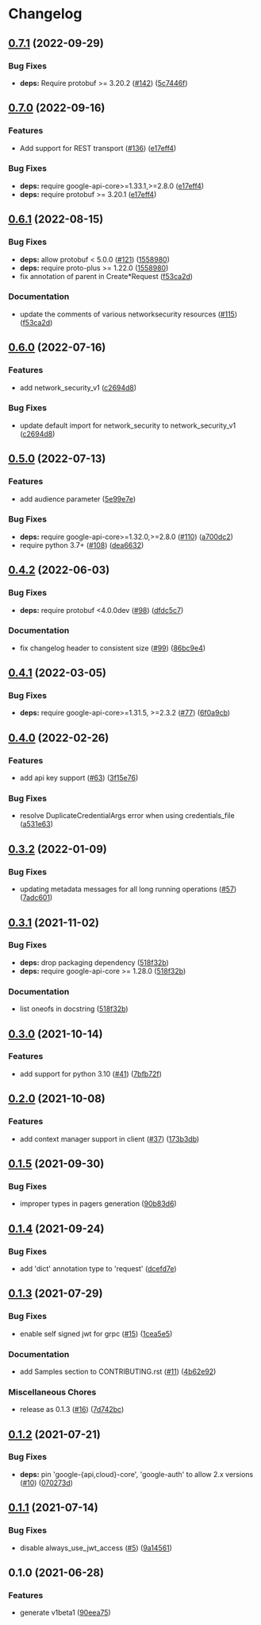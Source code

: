 # Changelog

## [0.7.1](https://github.com/googleapis/python-network-security/compare/v0.7.0...v0.7.1) (2022-09-29)


### Bug Fixes

* **deps:** Require protobuf >= 3.20.2 ([#142](https://github.com/googleapis/python-network-security/issues/142)) ([5c7446f](https://github.com/googleapis/python-network-security/commit/5c7446fed9314fe7b93a85a300ae5cc115a14b48))

## [0.7.0](https://github.com/googleapis/python-network-security/compare/v0.6.1...v0.7.0) (2022-09-16)


### Features

* Add support for REST transport ([#136](https://github.com/googleapis/python-network-security/issues/136)) ([e17eff4](https://github.com/googleapis/python-network-security/commit/e17eff464aeb9504ed1f493eebd23f11df6655c4))


### Bug Fixes

* **deps:** require google-api-core>=1.33.1,>=2.8.0 ([e17eff4](https://github.com/googleapis/python-network-security/commit/e17eff464aeb9504ed1f493eebd23f11df6655c4))
* **deps:** require protobuf >= 3.20.1 ([e17eff4](https://github.com/googleapis/python-network-security/commit/e17eff464aeb9504ed1f493eebd23f11df6655c4))

## [0.6.1](https://github.com/googleapis/python-network-security/compare/v0.6.0...v0.6.1) (2022-08-15)


### Bug Fixes

* **deps:** allow protobuf < 5.0.0 ([#121](https://github.com/googleapis/python-network-security/issues/121)) ([1558980](https://github.com/googleapis/python-network-security/commit/1558980e378f1bb6c4eef3b697c105b76c3f35ac))
* **deps:** require proto-plus >= 1.22.0 ([1558980](https://github.com/googleapis/python-network-security/commit/1558980e378f1bb6c4eef3b697c105b76c3f35ac))
* fix annotation of parent in Create*Request ([f53ca2d](https://github.com/googleapis/python-network-security/commit/f53ca2d453468f81eb8adf96e58125e7629ca634))


### Documentation

* update the comments of various networksecurity resources ([#115](https://github.com/googleapis/python-network-security/issues/115)) ([f53ca2d](https://github.com/googleapis/python-network-security/commit/f53ca2d453468f81eb8adf96e58125e7629ca634))

## [0.6.0](https://github.com/googleapis/python-network-security/compare/v0.5.0...v0.6.0) (2022-07-16)


### Features

* add network_security_v1 ([c2694d8](https://github.com/googleapis/python-network-security/commit/c2694d8c07a92fed69a6b4363fc2c70ff4d14022))


### Bug Fixes

* update default import for network_security to network_security_v1 ([c2694d8](https://github.com/googleapis/python-network-security/commit/c2694d8c07a92fed69a6b4363fc2c70ff4d14022))

## [0.5.0](https://github.com/googleapis/python-network-security/compare/v0.4.2...v0.5.0) (2022-07-13)


### Features

* add audience parameter ([5e99e7e](https://github.com/googleapis/python-network-security/commit/5e99e7ed2ed3ac60009d237ab8131ed6ca0725a9))


### Bug Fixes

* **deps:** require google-api-core>=1.32.0,>=2.8.0 ([#110](https://github.com/googleapis/python-network-security/issues/110)) ([a700dc2](https://github.com/googleapis/python-network-security/commit/a700dc2c70e91e92540d819e412a91b1253e2f40))
* require python 3.7+ ([#108](https://github.com/googleapis/python-network-security/issues/108)) ([dea6632](https://github.com/googleapis/python-network-security/commit/dea6632f8b376ec619260f2207d996f1994d46e5))

## [0.4.2](https://github.com/googleapis/python-network-security/compare/v0.4.1...v0.4.2) (2022-06-03)


### Bug Fixes

* **deps:** require protobuf <4.0.0dev ([#98](https://github.com/googleapis/python-network-security/issues/98)) ([dfdc5c7](https://github.com/googleapis/python-network-security/commit/dfdc5c706382ba14a2a12a8e28530abcd8b48724))


### Documentation

* fix changelog header to consistent size ([#99](https://github.com/googleapis/python-network-security/issues/99)) ([86bc9e4](https://github.com/googleapis/python-network-security/commit/86bc9e4db6a2332ace0a8f6d8a194261f38dd072))

## [0.4.1](https://github.com/googleapis/python-network-security/compare/v0.4.0...v0.4.1) (2022-03-05)


### Bug Fixes

* **deps:** require google-api-core>=1.31.5, >=2.3.2 ([#77](https://github.com/googleapis/python-network-security/issues/77)) ([6f0a9cb](https://github.com/googleapis/python-network-security/commit/6f0a9cbd206d99a8d4b1f3a3af5e8da1c88c838c))

## [0.4.0](https://github.com/googleapis/python-network-security/compare/v0.3.2...v0.4.0) (2022-02-26)


### Features

* add api key support ([#63](https://github.com/googleapis/python-network-security/issues/63)) ([3f15e76](https://github.com/googleapis/python-network-security/commit/3f15e7688638adfa55eda09c466cb75e7a793b12))


### Bug Fixes

* resolve DuplicateCredentialArgs error when using credentials_file ([a531e63](https://github.com/googleapis/python-network-security/commit/a531e6371651a5036afbc82d6ee10c1bc50e7610))

## [0.3.2](https://www.github.com/googleapis/python-network-security/compare/v0.3.1...v0.3.2) (2022-01-09)


### Bug Fixes

* updating metadata messages for all long running operations ([#57](https://www.github.com/googleapis/python-network-security/issues/57)) ([7adc601](https://www.github.com/googleapis/python-network-security/commit/7adc601de611fe0323185b2747c98a620e21a38f))

## [0.3.1](https://www.github.com/googleapis/python-network-security/compare/v0.3.0...v0.3.1) (2021-11-02)


### Bug Fixes

* **deps:** drop packaging dependency ([518f32b](https://www.github.com/googleapis/python-network-security/commit/518f32b90db80cd8a5b2774aba8c9a4b13ea1f57))
* **deps:** require google-api-core >= 1.28.0 ([518f32b](https://www.github.com/googleapis/python-network-security/commit/518f32b90db80cd8a5b2774aba8c9a4b13ea1f57))


### Documentation

* list oneofs in docstring ([518f32b](https://www.github.com/googleapis/python-network-security/commit/518f32b90db80cd8a5b2774aba8c9a4b13ea1f57))

## [0.3.0](https://www.github.com/googleapis/python-network-security/compare/v0.2.0...v0.3.0) (2021-10-14)


### Features

* add support for python 3.10 ([#41](https://www.github.com/googleapis/python-network-security/issues/41)) ([7bfb72f](https://www.github.com/googleapis/python-network-security/commit/7bfb72f3e58685ed588b14f855beb8630e0eabd5))

## [0.2.0](https://www.github.com/googleapis/python-network-security/compare/v0.1.5...v0.2.0) (2021-10-08)


### Features

* add context manager support in client ([#37](https://www.github.com/googleapis/python-network-security/issues/37)) ([173b3db](https://www.github.com/googleapis/python-network-security/commit/173b3dbd36c5118853b8d93dcb32635d64208876))

## [0.1.5](https://www.github.com/googleapis/python-network-security/compare/v0.1.4...v0.1.5) (2021-09-30)


### Bug Fixes

* improper types in pagers generation ([90b83d6](https://www.github.com/googleapis/python-network-security/commit/90b83d6282d8b68890eed8e81013766763ec6648))

## [0.1.4](https://www.github.com/googleapis/python-network-security/compare/v0.1.3...v0.1.4) (2021-09-24)


### Bug Fixes

* add 'dict' annotation type to 'request' ([dcefd7e](https://www.github.com/googleapis/python-network-security/commit/dcefd7e92f08e12c868fee114c73075e8ba356a5))

## [0.1.3](https://www.github.com/googleapis/python-network-security/compare/v0.1.2...v0.1.3) (2021-07-29)


### Bug Fixes

* enable self signed jwt for grpc ([#15](https://www.github.com/googleapis/python-network-security/issues/15)) ([1cea5e5](https://www.github.com/googleapis/python-network-security/commit/1cea5e5f2f171d57b9d08eb141270be9c3c9c805))


### Documentation

* add Samples section to CONTRIBUTING.rst ([#11](https://www.github.com/googleapis/python-network-security/issues/11)) ([4b62e92](https://www.github.com/googleapis/python-network-security/commit/4b62e9208cc879a4f870da39839579a693f4e691))


### Miscellaneous Chores

* release as 0.1.3 ([#16](https://www.github.com/googleapis/python-network-security/issues/16)) ([7d742bc](https://www.github.com/googleapis/python-network-security/commit/7d742bc40d857c796074442438696f805af38cde))

## [0.1.2](https://www.github.com/googleapis/python-network-security/compare/v0.1.1...v0.1.2) (2021-07-21)


### Bug Fixes

* **deps:** pin 'google-{api,cloud}-core', 'google-auth' to allow 2.x versions ([#10](https://www.github.com/googleapis/python-network-security/issues/10)) ([070273d](https://www.github.com/googleapis/python-network-security/commit/070273d863029e31a01ed754f7e56561d83430b9))

## [0.1.1](https://www.github.com/googleapis/python-network-security/compare/v0.1.0...v0.1.1) (2021-07-14)


### Bug Fixes

* disable always_use_jwt_access ([#5](https://www.github.com/googleapis/python-network-security/issues/5)) ([9a14561](https://www.github.com/googleapis/python-network-security/commit/9a14561ac984b783f79c89f7d34624859390e2d1))

## 0.1.0 (2021-06-28)


### Features

* generate v1beta1 ([90eea75](https://www.github.com/googleapis/python-network-security/commit/90eea7572621045ee0b2e36c944fefd9673009af))
